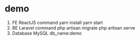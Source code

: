 # demo
1. FE
ReactJS
command
	yarn install
	yarn start
2. BE
Laravel
command
	php artisan migrate
	php artisan serve
3. Database
MySQL
	db_name:demo